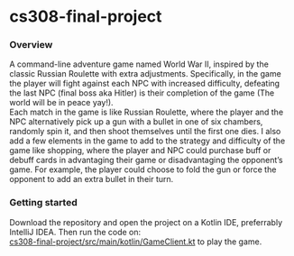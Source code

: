 # cs308-final-project
<h3>Overview</h3>
A command-line adventure game named World War II, inspired by the classic Russian Roulette with extra adjustments. Specifically, in the game the player will fight against each NPC with increased difficulty, defeating the last NPC (final boss aka Hitler) is their completion of the game (The world will be in peace yay!).<br>
Each match in the game is like Russian Roulette, where the player and the NPC alternatively pick up a gun with a bullet in one of six chambers, randomly spin it, and then shoot themselves until the first one dies. I also add a few elements in the game to add to the strategy and difficulty of the game like shopping, where the player and NPC could purchase buff or debuff cards in advantaging their game or disadvantaging the opponent’s game. For example, the player could choose to fold the gun or force the opponent to add an extra bullet in their turn.
<h3>Getting started</h3>
Download the repository and open the project on a Kotlin IDE, preferrably IntelliJ IDEA. Then run the code on:<br>
<a href="https://github.com/MarcusLe02/cs308-final-project/blob/main/src/main/kotlin/GameClient.kt">cs308-final-project/src/main/kotlin/GameClient.kt</a> to play the game.
